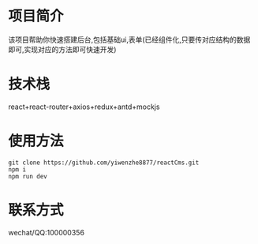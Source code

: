 

# 项目简介
该项目帮助你快速搭建后台,包括基础ui,表单(已经组件化,只要传对应结构的数据即可,实现对应的方法即可快速开发)

# 技术栈
react+react-router+axios+redux+antd+mockjs

# 使用方法
```
git clone https://github.com/yiwenzhe8877/reactCms.git
npm i
npm run dev
```
# 联系方式
wechat/QQ:100000356
